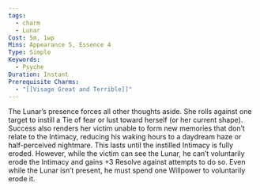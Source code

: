 ```yaml
---
tags:
  - charm
  - Lunar
Cost: 5m, 1wp
Mins: Appearance 5, Essence 4
Type: Simple
Keywords:
  - Psyche
Duration: Instant
Prerequisite Charms:
  - "[[Visage Great and Terrible]]"
---
```

The Lunar’s presence forces all other thoughts aside. She rolls against one target to instill a Tie of fear or lust toward herself (or her current shape). Success also renders her victim unable to form new memories that don’t relate to the Intimacy, reducing his waking hours to a daydream haze or half-perceived nightmare. This lasts until the instilled Intimacy is fully eroded. However, while the victim can see the Lunar, he can’t voluntarily erode the Intimacy and gains +3 Resolve against attempts to do so. Even while the Lunar isn’t present, he must spend one Willpower to voluntarily erode it.